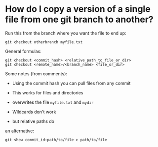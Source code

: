 # How do I copy a version of a single file from one git branch to another?

Run this from the branch where you want the file to end up:

    git checkout otherbranch myfile.txt
    

General formulas:

    git checkout <commit_hash> <relative_path_to_file_or_dir>
    git checkout <remote_name>/<branch_name> <file_or_dir>
    

Some notes (from comments):

* Using the commit hash you can pull files from any commit

* This works for files and directories
* overwrites the file `myfile.txt` and `mydir`
* Wildcards don't work
* but relative paths do

an alternative:

    git show commit_id:path/to/file > path/to/file
